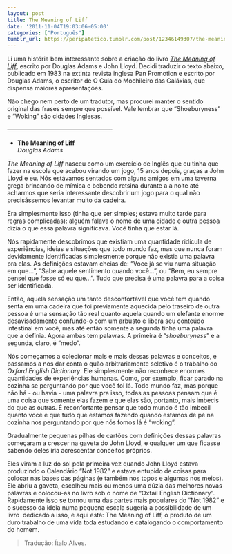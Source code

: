 ```yaml
---
layout: post
title: The Meaning of Liff
date: '2011-11-04T19:03:06-05:00'
categories: ["Português"]
tumblr_url: https://peripatetico.tumblr.com/post/12346149307/the-meaning-of-liff
---
```

Li uma história bem interessante sobre a criação do livro [_The Meaning of Liff_](http://www.livrariacultura.com.br/scripts/resenha/resenha.asp?nitem=12191&sid=18927225913114756188073011&uid=110370881339962), escrito por Douglas Adams e John Lloyd. Decidi traduzir o texto abaixo, publicado em 1983 na extinta revista inglesa Pan Promotion e escrito por Douglas Adams, o escritor de O Guia do Mochileiro das Galáxias, que dispensa maiores apresentações.

Não chego nem perto de um tradutor, mas procurei manter o sentido original das frases sempre que possível. Vale lembrar que “Shoeburyness” e “Woking” são cidades Inglesas.

—————————————————-

- **The Meaning of Liff**  
_Douglas Adams_  

_The Meaning of Liff_ nasceu como um exercício de Inglês que eu tinha que fazer na escola que acabou virando um jogo, 15 anos depois, graças a John Lloyd e eu. Nós estávamos sentados com alguns amigos em uma taverna grega brincando de mímica e bebendo retsina durante a a noite até acharmos que seria interessante descobrir um jogo para o qual não precisássemos levantar muito da cadeira.

Era simplesmente isso (tinha que ser simples; estava muito tarde para regras complicadas): alguém falava o nome de uma cidade e outra pessoa dizia o que essa palavra significava. Você tinha que estar lá.

Nós rapidamente descobrimos que existiam uma quantidade ridícula de experiências, ideias e situações que todo mundo faz, mas que nunca foram devidamente identificadas simplesmente porque não existia uma palavra pra elas. As definições estavam cheias de: “Voce já se viu numa situação em que…”, “Sabe aquele sentimento quando você…”, ou “Bem, eu sempre pensei que fosse só eu que…”. Tudo que precisa é uma palavra para a coisa ser identificada.

Então, aquela sensação um tanto desconfortável que você tem quando senta em uma cadeira que foi previamente aquecida pelo traseiro de outra pessoa é uma sensação tão real quanto aquela quando um elefante enorme desavisadamente confunde-o com um arbusto e libera seu conteúdo intestinal em você, mas até então somente a segunda tinha uma palavra que a definia. Agora ambas tem palavras. A primeira é “_shoeburyness_” e a segunda, claro, é “medo”.

Nós começamos a colecionar mais e mais dessas palavras e conceitos, e passamos a nos dar conta o quão arbitrariamente seletivo é o trabalho do _Oxford English Dictionary_. Ele simplesmente não reconhece enormes quantidades de experiências humanas. Como, por exemplo, ficar parado na cozinha se perguntando por que você foi lá. Todo mundo faz, mas porque não há - ou havia - uma palavra pra isso, todas as pessoas pensam que é uma coisa que somente elas fazem e que elas são, portanto, mais imbecis do que as outras. É reconfortante pensar que todo mundo é tão imbecil quanto você e que tudo que estamos fazendo quando estamos de pé na cozinha nos perguntando por que nós fomos lá é “woking”.

Gradualmente pequenas pilhas de cartões com definições dessas palavras começaram a crescer na gaveta do John Lloyd, e qualquer um que ficasse sabendo deles iria acrescentar conceitos próprios.

Eles viram a luz do sol pela primeira vez quando John Lloyd estava produzindo o Calendário “Not 1982” e estava entupido de coisas para colocar nas bases das páginas (e também nos topos e algumas nos meios). Ele abriu a gaveta, escolheu mais ou menos uma dúzia das melhores novas palavras e colocou-as no livro sob o nome de “Oxtail English Dictionary”. Rapidamente isso se tornou uma das partes mais populares do “Not 1982” e o sucesso da ideia numa pequena escala sugeria a possibilidade de um livro&nbsp; dedicado a isso, e aqui está: The Meaning of Liff, o produto de um duro trabalho de uma vida toda estudando e catalogando o comportamento do homem.

> Tradução: Ítalo Alves.


